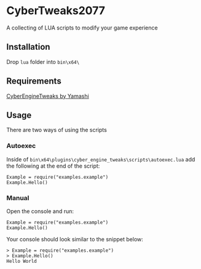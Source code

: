 # CyberTweaks2077

A collecting of LUA scripts to modify your game experience

## Installation

Drop `lua` folder into `bin\x64\`

## Requirements

[CyberEngineTweaks by Yamashi](https://github.com/yamashi/CyberEngineTweaks#usage-and-configuration)

## Usage

There are two ways of using the scripts

### Autoexec

Inside of `bin\x64\plugins\cyber_engine_tweaks\scripts\autoexec.lua` add the following at the end of the script:

```
Example = require("examples.example")
Example.Hello()
```

### Manual

Open the console and run:

```
Example = require("examples.example")
Example.Hello()
```

Your console should look similar to the snippet below:

```
> Example = require("examples.example")
> Example.Hello()
Hello World
```